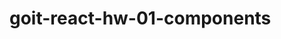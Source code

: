 # goit-react-hw-01-components

<!-- const randomBetween = (min, max) => min + Math.floor(Math.random() * (max - min + 1));
const r = randomBetween(0, 255);
const g = randomBetween(0, 255);
const b = randomBetween(0, 255);
const rgb = `rgb(${r},${g},${b})`; -->
